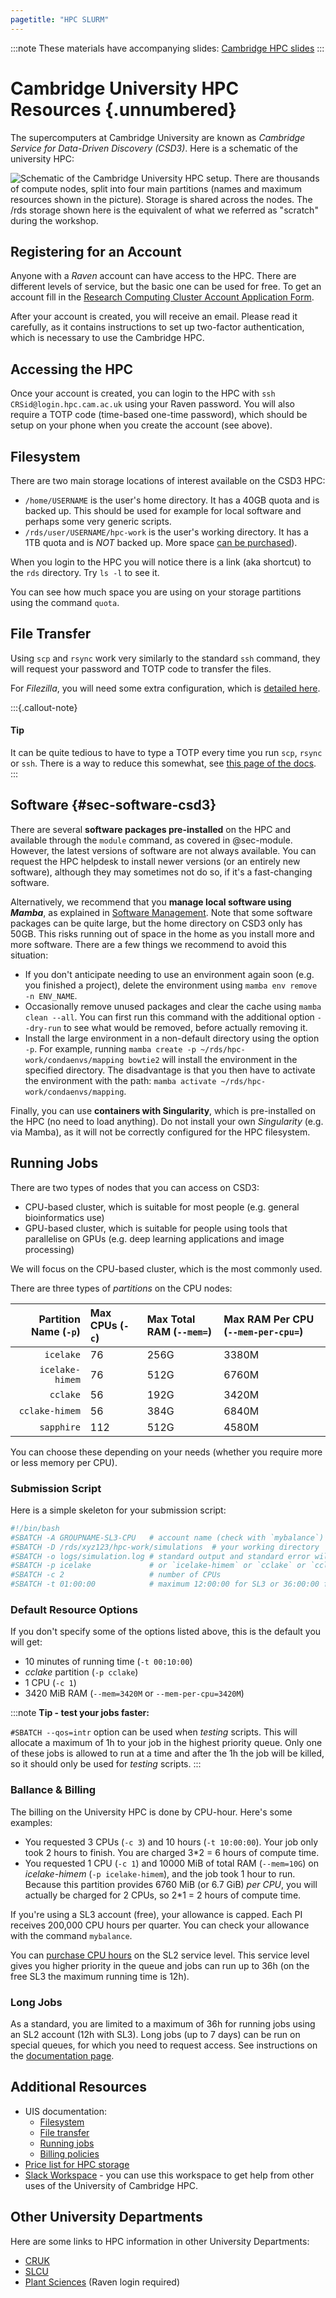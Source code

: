 ```yaml
---
pagetitle: "HPC SLURM"
---
```


:::note
These materials have accompanying slides:
<a href="https://docs.google.com/presentation/d/1WlRqDjaTR3V-fIPBc0LJm_TLnYjUZRrlbfK8Vb_45zU/edit?usp=sharing" target="_blank">Cambridge HPC slides</a>
:::


# Cambridge University HPC Resources {.unnumbered}

The supercomputers at Cambridge University are known as _Cambridge Service for Data-Driven Discovery (CSD3)_. 
Here is a schematic of the university HPC:

![Schematic of the Cambridge University HPC setup. There are thousands of compute nodes, split into four main partitions (names and maximum resources shown in the picture). Storage is shared across the nodes. The `/rds` storage shown here is the equivalent of what we referred as "scratch" during the workshop.](../images/uni_hpc_schematic.svg)


## Registering for an Account

Anyone with a _Raven_ account can have access to the HPC. 
There are different levels of service, but the basic one can be used for free. 
To get an account fill in the [Research Computing Cluster Account Application Form](https://www.hpc.cam.ac.uk/rcs-application). 

After your account is created, you will receive an email. 
Please read it carefully, as it contains instructions to set up two-factor authentication, which is necessary to use the Cambridge HPC. 


## Accessing the HPC

Once your account is created, you can login to the HPC with `ssh CRSid@login.hpc.cam.ac.uk` using your Raven password. 
You will also require a TOTP code (time-based one-time password), which should be setup on your phone when you create the account (see above).


## Filesystem

There are two main storage locations of interest available on the CSD3 HPC:

- `/home/USERNAME` is the user's home directory. It has a 40GB quota and is backed up. This should be used for example for local software and perhaps some very generic scripts.
- `/rds/user/USERNAME/hpc-work` is the user's working directory. It has a 1TB quota and is _NOT_ backed up. More space [can be purchased](https://docs.hpc.cam.ac.uk/storage/prices.html)).

When you login to the HPC you will notice there is a link (aka shortcut) to the `rds` directory. Try `ls -l` to see it.

You can see how much space you are using on your storage partitions using the command `quota`.

<!--
[Note: there's also a shortcut to `/rcs/user/$USER`. This is access to "cold storage", which is the long-term slow-access storage provided by the university. Most likely you will not be using this unless you want to access/deposit archival data.]
-->

## File Transfer

Using `scp` and `rsync` work very similarly to the standard `ssh` command, they will request your password and TOTP code to transfer the files. 

For _Filezilla_, you will need some extra configuration, which is [detailed here](https://docs.hpc.cam.ac.uk/storage/rds/gui.html#using-filezilla). 


:::{.callout-note}
#### Tip

It can be quite tedious to have to type a TOTP every time you run `scp`, `rsync` or `ssh`. 
There is a way to reduce this somewhat, see [this page of the docs](https://docs.hpc.cam.ac.uk/hpc/user-guide/mfa.html#reducing-the-effort-of-mfa-connection-sharing).
:::


## Software {#sec-software-csd3}

There are several **software packages pre-installed** on the HPC and available through the `module` command, as covered in @sec-module. 
However, the latest versions of software are not always available.
You can request the HPC helpdesk to install newer versions (or an entirely new software), although they may sometimes not do so, if it's a fast-changing software. 

Alternatively, we recommend that you **manage local software using _Mamba_**, as explained in [Software Management](../04-software.md). 
Note that some software packages can be quite large, but the home directory on CSD3 only has 50GB. 
This risks running out of space in the home as you install more and more software. 
There are a few things we recommend to avoid this situation: 

- If you don't anticipate needing to use an environment again soon (e.g. you finished a project), delete the environment using `mamba env remove -n ENV_NAME`.
- Occasionally remove unused packages and clear the cache using `mamba clean --all`. You can first run this command with the additional option `--dry-run` to see what would be removed, before actually removing it.
- Install the large environment in a non-default directory using the option `-p`. For example, running `mamba create -p ~/rds/hpc-work/condaenvs/mapping bowtie2` will install the environment in the specified directory. The disadvantage is that you then have to activate the environment with the path: `mamba activate ~/rds/hpc-work/condaenvs/mapping`.


<!-- 
Update: we don't recommend this now, because `hpc-work` has file number restrictions, which can also cause problems.

However, due to some software packages being quite large, we recommend you install _Mamba_ on your RDS `rds/hpc-work/` directory (which is 1TB), rather than the home directory (only 40GB). 
Here are the instructions to do this: 

```bash
wget "https://github.com/conda-forge/miniforge/releases/latest/download/Miniforge3-$(uname)-$(uname -m).sh"
bash Miniforge3-$(uname)-$(uname -m).sh -b -p $HOME/rds/hpc-work/miniforge3
rm Miniforge3-$(uname)-$(uname -m).sh
$HOME/rds/hpc-work/miniforge3/bin/mamba shell init --shell bash
``` 
-->

Finally, you can use **containers with Singularity**, which is pre-installed on the HPC (no need to load anything). 
Do not install your own _Singularity_ (e.g. via Mamba), as it will not be correctly configured for the HPC filesystem.


## Running Jobs

There are two types of nodes that you can access on CSD3: 

- CPU-based cluster, which is suitable for most people (e.g. general bioinformatics use)
- GPU-based cluster, which is suitable for people using tools that parallelise on GPUs (e.g. deep learning applications and image processing)

We will focus on the CPU-based cluster, which is the most commonly used. 

There are three types of _partitions_ on the CPU nodes:

| Partition Name (`-p`) | Max CPUs (`-c`) | Max Total RAM (`--mem=`) | Max RAM Per CPU (`--mem-per-cpu=`) |
| -: | :- | :- | :- |
| `icelake` | 76 | 256G | 3380M |
| `icelake-himem` | 76 | 512G | 6760M |
| `cclake` | 56 | 192G | 3420M |
| `cclake-himem` | 56 | 384G | 6840M |
| `sapphire` | 112 | 512G | 4580M |

You can choose these depending on your needs (whether you require more or less memory per CPU).


### Submission Script

Here is a simple skeleton for your submission script:

```bash
#!/bin/bash
#SBATCH -A GROUPNAME-SL3-CPU   # account name (check with `mybalance`)
#SBATCH -D /rds/xyz123/hpc-work/simulations  # your working directory
#SBATCH -o logs/simulation.log # standard output and standard error will be saved in this file
#SBATCH -p icelake             # or `icelake-himem` or `cclake` or `cclake-himem`
#SBATCH -c 2                   # number of CPUs
#SBATCH -t 01:00:00            # maximum 12:00:00 for SL3 or 36:00:00 for SL2
```


### Default Resource Options

If you don't specify some of the options listed above, this is the default you will get:

- 10 minutes of running time (`-t 00:10:00`)
- _cclake_ partition (`-p cclake`)
- 1 CPU (`-c 1`)
- 3420 MiB RAM (`--mem=3420M` or `--mem-per-cpu=3420M`)


:::note
**Tip - test your jobs faster:**

`#SBATCH --qos=intr` option can be used when _testing_ scripts. This will allocate a maximum of 1h to your job in the highest priority queue. Only one of these jobs is allowed to run at a time and after the 1h the job will be killed, so it should only be used for _testing_ scripts.
:::


### Ballance & Billing

The billing on the University HPC is done by CPU-hour. Here's some examples:

- You requested 3 CPUs (`-c 3`) and 10 hours (`-t 10:00:00`). Your job only took 2 hours to finish. You are charged 3*2 = 6 hours of compute time.
- You requested 1 CPU (`-c 1`) and 10000 MiB of total RAM (`--mem=10G`) on _icelake-himem_ (`-p icelake-himem`), and the job took 1 hour to run. Because this partition provides 6760 MiB (or 6.7 GiB) _per CPU_, you will actually be charged for 2 CPUs, so 2*1 = 2 hours of compute time.

If you're using a SL3 account (free), your allowance is capped. 
Each PI receives 200,000 CPU hours per quarter.
You can check your allowance with the command `mybalance`.

You can [purchase CPU hours](https://www.csd3.cam.ac.uk/charges) on the SL2 service level. 
This service level gives you higher priority in the queue and jobs can run up to 36h (on the free SL3 the maximum running time is 12h). 


### Long Jobs

As a standard, you are limited to a maximum of 36h for running jobs using an SL2 account (12h with SL3). 
Long jobs (up to 7 days) can be run on special queues, for which you need to request access. 
See instructions on the [documentation page](https://docs.hpc.cam.ac.uk/hpc/user-guide/long.html).


## Additional Resources

- UIS documentation:
  - [Filesystem](https://docs.hpc.cam.ac.uk/hpc/user-guide/io_management.html)
  - [File transfer](https://docs.hpc.cam.ac.uk/hpc/user-guide/transfer.html)
  - [Running jobs](https://docs.hpc.cam.ac.uk/hpc/user-guide/batch.html)
  - [Billing policies](https://docs.hpc.cam.ac.uk/hpc/user-guide/policies.html)
- [Price list for HPC storage](https://docs.hpc.cam.ac.uk/storage/prices.html)
- [Slack Workspace](https://join.slack.com/t/uoc-hpcworkspace/shared_invite/zt-wttp25ar-ipv48CQtlPbRAVkkN6RJhw) - you can use this workspace to get help from other uses of the University of Cambridge HPC.


## Other University Departments

Here are some links to HPC information in other University Departments:

- [CRUK](https://bioinformatics-core-shared-training.github.io/hpc/) 
- [SLCU](https://gitlab.com/slcu/computing/hpc-cam-intro/) 
- [Plant Sciences](https://wiki.cam.ac.uk/plantsci-bioinfo/Hydrogen) (Raven login required)
